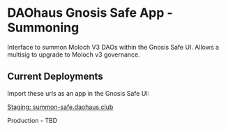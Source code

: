 # DAOhaus Gnosis Safe App - Summoning

Interface to summon Moloch V3 DAOs within the Gnosis Safe UI. Allows a multisig to upgrade to Moloch v3 governance.

## Current Deployments

Import these urls as an app in the Gnosis Safe UI:

[Staging: summon-safe.daohaus.club](https://summon.daohaus.club/)

Production - TBD

